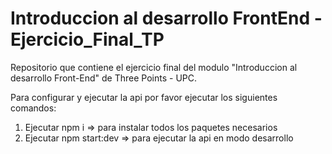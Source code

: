# Introduccion al desarrollo FrontEnd - Ejercicio_Final_TP
Repositorio que contiene el ejercicio final del modulo "Introduccion al desarrollo Front-End" de Three Points - UPC.

Para configurar y ejecutar la api por favor ejecutar los siguientes comandos:

1. Ejecutar npm i => para instalar todos los paquetes necesarios
2. Ejecutar npm start:dev => para ejecutar la api en modo desarrollo
